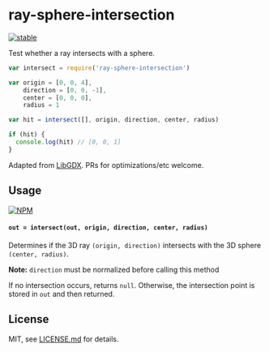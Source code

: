 # ray-sphere-intersection

[![stable](http://badges.github.io/stability-badges/dist/stable.svg)](http://github.com/badges/stability-badges)

Test whether a ray intersects with a sphere.

```js
var intersect = require('ray-sphere-intersection')

var origin = [0, 0, 4], 
    direction = [0, 0, -1], 
    center = [0, 0, 0], 
    radius = 1

var hit = intersect([], origin, direction, center, radius)

if (hit) {
  console.log(hit) // [0, 0, 1]
}
```

Adapted from [LibGDX](https://github.com/libgdx/libgdx/blob/9eba80c6694160c743e43d4c3a5d60a5bad06f30/gdx/src/com/badlogic/gdx/math/Intersector.java). PRs for optimizations/etc welcome.

## Usage

[![NPM](https://nodei.co/npm/ray-sphere-intersection.png)](https://www.npmjs.com/package/ray-sphere-intersection)

#### `out = intersect(out, origin, direction, center, radius)`

Determines if the 3D ray `(origin, direction)` intersects with the 3D sphere `(center, radius)`. 

**Note:** `direction` must be normalized before calling this method

If no intersection occurs, returns `null`. Otherwise, the intersection point is stored in `out` and then returned.

## License

MIT, see [LICENSE.md](http://github.com/mattdesl/ray-sphere-intersection/blob/master/LICENSE.md) for details.
